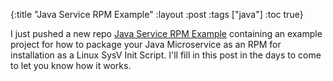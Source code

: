 {:title "Java Service RPM Example" :layout :post :tags ["java"] :toc true}

I just pushed a new repo [Java Service RPM Example](https://github.com/Tankanow/java-service-rpm-example) containing an example project for how to package your Java Microservice as an RPM for installation as a Linux SysV Init Script. I'll fill in this post in the days to come to let you know how it works.
